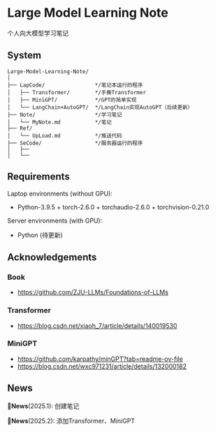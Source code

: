 # Large Model Learning Note

个人向大模型学习笔记

## System
```
Large-Model-Learning-Note/
│
├── LapCode/                */笔记本运行的程序
│   ├── Transformer/        */手撕Transformer
│   ├── MiniGPT/            */GPT的简单实现
│   └── LangChain+AutoGPT/  */LangChain实现AutoGPT（后续更新）
├── Note/                   */学习笔记
│   └── MyNote.md           */笔记
├── Ref/           
│   └── UpLoad.md           */推送代码
├── SeCode/                 */服务器运行的程序
│   ├── 
│   └── 
```

## Requirements

Laptop environments (without GPU):

- Python-3.9.5 + torch-2.6.0 + torchaudio-2.6.0 + torchvision-0.21.0

Server environments (with GPU):

- Python (待更新)

## Acknowledgements

### Book 
- https://github.com/ZJU-LLMs/Foundations-of-LLMs
### Transformer
- https://blog.csdn.net/xiaoh_7/article/details/140019530 
### MiniGPT
- https://github.com/karpathy/minGPT?tab=readme-ov-file
- https://blog.csdn.net/wxc971231/article/details/132000182


## News
:triangular_flag_on_post:**News**(2025.1): 创建笔记

:triangular_flag_on_post:**News**(2025.2): 添加Transformer、MiniGPT